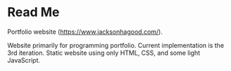 # Read Me

Portfolio website (https://www.jacksonhagood.com/).

Website primarily for programming portfolio. Current implementation is the 3rd iteration. Static website using only HTML, CSS, and some light JavaScript.
